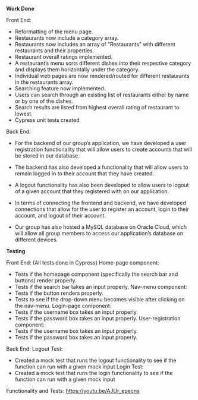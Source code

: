 **Work Done**

Front End:
- Reformatting of the menu page.
- Restaurants now include a category array.
- Restaurants now includes an array of “Restaurants” with different restaurants and their properties.
- Restaurant overall ratings implemented.
- A restaurant’s menu sorts different dishes into their respective category and displays them horizontally under the category.
- Individual web pages are now rendered/routed for different restaurants in the restaurants array.
- Searching feature now implemented.
- Users can search through an existing list of restaurants either by name or by one of the dishes.
- Search results are listed from highest overall rating of restaurant to lowest.
- Cypress unit tests created

Back End:
- For the backend of our group’s application, we have developed a user registration functionality that will allow users to create accounts that will be stored in our database.

- The backend has also developed a functionality that will allow users to remain logged in to their account that they have created.

- A logout functionality has also been developed to allow users to logout of a given account that they registered with on our application.

- In terms of connecting the frontend and backend, we have developed connections that allow for the user to register an account, login to their account, and logout of their account. 

- Our group has also hosted a MySQL database on Oracle Cloud, which will allow all group members to access our application’s database on different devices.




**Testing**

Front End: (All tests done in Cypress)
Home-page component: 
- Tests if the homepage component (specifically the search bar and buttons) render properly.
- Tests if the search bar takes an input properly.
Nav-menu component:
- Tests if the button renders properly.
- Tests to see if the drop-down menu becomes visible after clicking on the nav-menu.
Login-page component:
- Tests if the username box takes an input properly.
- Tests if the password box takes an input properly.
User-registration component:
- Tests if the username box takes an input properly.
- Tests if the password box takes an input properly.



Back End: 
Logout Test:
- Created a mock test that runs the logout functionality to see if the function can run with a given mock input
Login Test: 
- Created a mock test that runs the login functionality to see if the function can run with a given mock input

Functionality and Tests:
https://youtu.be/AJUr_epecns
